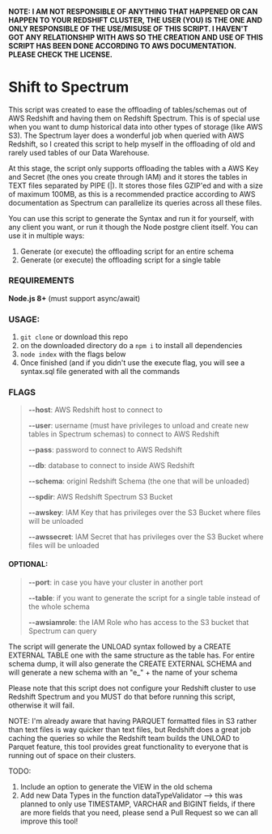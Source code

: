 #### NOTE: I AM NOT RESPONSIBLE OF ANYTHING THAT HAPPENED OR CAN HAPPEN TO YOUR REDSHIFT CLUSTER, THE USER (YOU) IS THE ONE AND ONLY RESPONSIBLE OF THE USE/MISUSE OF THIS SCRIPT. I HAVEN'T GOT ANY RELATIONSHIP WITH AWS SO THE CREATION AND USE OF THIS SCRIPT HAS BEEN DONE ACCORDING TO AWS DOCUMENTATION. PLEASE CHECK THE LICENSE.

# Shift to Spectrum

This script was created to ease the offloading of tables/schemas out of AWS Redshift and having them on Redshift Spectrum. This is of special use when you want to dump historical data into other types of storage (like AWS S3). The Spectrum layer does a wonderful job when queried with AWS Redshift, so I created this script to help myself in the offloading of old and rarely used tables of our Data Warehouse.

At this stage, the script only supports offloading the tables with a AWS Key and Secret (the ones you create through IAM) and it stores the tables in TEXT files separated by PIPE (|). It stores those files GZIP'ed and with a size of maximum 100MB, as this is a recommended practice according to AWS documentation as Spectrum can parallelize its queries across all these files.

You can use this script to generate the Syntax and run it for yourself, with any client you want, or run it though the Node postgre client itself. You can use it in multiple ways:
1. Generate (or execute) the offloading script for an entire schema
2. Generate (or execute) the offloading script for a single table

### REQUIREMENTS
**Node.js 8+** (must support async/await)

### USAGE:
1. `git clone` or download this repo
2. on the downloaded directory do a `npm i` to install all dependencies
3. `node index` with the flags below
4. Once finished (and if you didn't use the execute flag, you will see a syntax.sql file generated with all the commands

### FLAGS
> **--host**: AWS Redshift host to connect to
> 
> **--user**: username (must have privileges to unload and create new tables in Spectrum schemas) to connect to AWS Redshift
> 
> **--pass**: password to connect to AWS Redshift
> 
> **--db**: database to connect to inside AWS Redshift
> 
> **--schema**: originl Redshift Schema (the one that will be unloaded)
> 
> **--spdir**: AWS Redshift Spectrum S3 Bucket
> 
> **--awskey**: IAM Key that has privileges over the S3 Bucket where files will be unloaded
> 
> **--awssecret**: IAM Secret that has privileges over the S3 Bucket where files will be unloaded
#### OPTIONAL:
> **--port**: in case you have your cluster in another port
> 
> **--table**: if you want to generate the script for a single table instead of the whole schema
> 
> **--awsiamrole**: the IAM Role who has access to the S3 bucket that Spectrum can query

The script will generate the UNLOAD syntax followed by a CREATE EXTERNAL TABLE one with the same structure as the table has. For entire schema dump, it will also generate the CREATE EXTERNAL SCHEMA and will generate a new schema with an "e_" + the name of your schema 

Please note that this script does not configure your Redshift cluster to use Redshift Spectrum and you MUST do that before running this script, otherwise it will fail. 

NOTE: I'm already aware that having PARQUET formatted files in S3 rather than text files is way quicker than text files, but Redshift does a great job caching the queries so while the Redshift team builds the UNLOAD to Parquet feature, this tool provides great functionality to everyone that is running out of space on their clusters.

TODO:
1. Include an option to generate the VIEW in the old schema
2. Add new Data Types in the function dataTypeValidator --> this was planned to only use TIMESTAMP, VARCHAR and BIGINT fields, if there are more fields that you need, please send a Pull Request so we can all improve this tool!